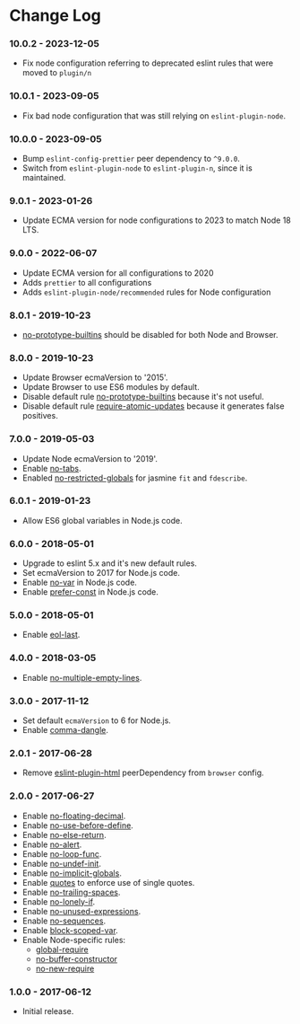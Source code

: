 # Change Log

### 10.0.2 - 2023-12-05

- Fix node configuration referring to deprecated eslint rules that were moved to `plugin/n`

### 10.0.1 - 2023-09-05

- Fix bad node configuration that was still relying on `eslint-plugin-node`.

### 10.0.0 - 2023-09-05

- Bump `eslint-config-prettier` peer dependency to `^9.0.0`.
- Switch from `eslint-plugin-node` to `eslint-plugin-n`, since it is maintained.

### 9.0.1 - 2023-01-26

- Update ECMA version for node configurations to 2023 to match Node 18 LTS.

### 9.0.0 - 2022-06-07

- Update ECMA version for all configurations to 2020
- Adds `prettier` to all configurations
- Adds `eslint-plugin-node/recommended` rules for Node configuration

### 8.0.1 - 2019-10-23

- [no-prototype-builtins](https://eslint.org/docs/rules/no-prototype-builtins) should be disabled for both Node and Browser.

### 8.0.0 - 2019-10-23

- Update Browser ecmaVersion to '2015'.
- Update Browser to use ES6 modules by default.
- Disable default rule [no-prototype-builtins](https://eslint.org/docs/rules/no-prototype-builtins) because it's not useful.
- Disable default rule [require-atomic-updates](https://eslint.org/docs/rules/require-atomic-updates) because it generates false positives.

### 7.0.0 - 2019-05-03

- Update Node ecmaVersion to '2019'.
- Enable [no-tabs](https://eslint.org/docs/rules/no-tabs).
- Enabled [no-restricted-globals](https://eslint.org/docs/rules/no-restricted-globals) for jasmine `fit` and `fdescribe`.

### 6.0.1 - 2019-01-23

- Allow ES6 global variables in Node.js code.

### 6.0.0 - 2018-05-01

- Upgrade to eslint 5.x and it's new default rules.
- Set ecmaVersion to 2017 for Node.js code.
- Enable [no-var](https://eslint.org/docs/rules/no-var) in Node.js code.
- Enable [prefer-const](https://eslint.org/docs/rules/prefer-const) in Node.js code.

### 5.0.0 - 2018-05-01

- Enable [eol-last](https://eslint.org/docs/rules/eol-last).

### 4.0.0 - 2018-03-05

- Enable [no-multiple-empty-lines](https://eslint.org/docs/rules/no-multiple-empty-lines).

### 3.0.0 - 2017-11-12

- Set default `ecmaVersion` to 6 for Node.js.
- Enable [comma-dangle](https://eslint.org/docs/rules/comma-dangle).

### 2.0.1 - 2017-06-28

- Remove [eslint-plugin-html](https://www.npmjs.com/package/eslint-plugin-html) peerDependency from `browser` config.

### 2.0.0 - 2017-06-27

- Enable [no-floating-decimal](http://eslint.org/docs/rules/no-floating-decimal).
- Enable [no-use-before-define](http://eslint.org/docs/rules/no-use-before-define).
- Enable [no-else-return](http://eslint.org/docs/rules/no-else-return).
- Enable [no-alert](http://eslint.org/docs/rules/no-alert).
- Enable [no-loop-func](http://eslint.org/docs/rules/no-loop-func).
- Enable [no-undef-init](http://eslint.org/docs/rules/no-undef-init).
- Enable [no-implicit-globals](http://eslint.org/docs/rules/no-implicit-globals).
- Enable [quotes](http://eslint.org/docs/rules/quotes) to enforce use of single quotes.
- Enable [no-trailing-spaces](http://eslint.org/docs/rules/no-trailing-spaces).
- Enable [no-lonely-if](http://eslint.org/docs/rules/no-lonely-if).
- Enable [no-unused-expressions](http://eslint.org/docs/rules/no-unused-expressions).
- Enable [no-sequences](http://eslint.org/docs/rules/no-lonely-if).
- Enable [block-scoped-var](http://eslint.org/docs/rules/block-scoped-var).
- Enable Node-specific rules:
  - [global-require](http://eslint.org/docs/rules/global-require)
  - [no-buffer-constructor](http://eslint.org/docs/rules/no-buffer-constructor)
  - [no-new-require](http://eslint.org/docs/rules/no-new-require)

### 1.0.0 - 2017-06-12

- Initial release.
